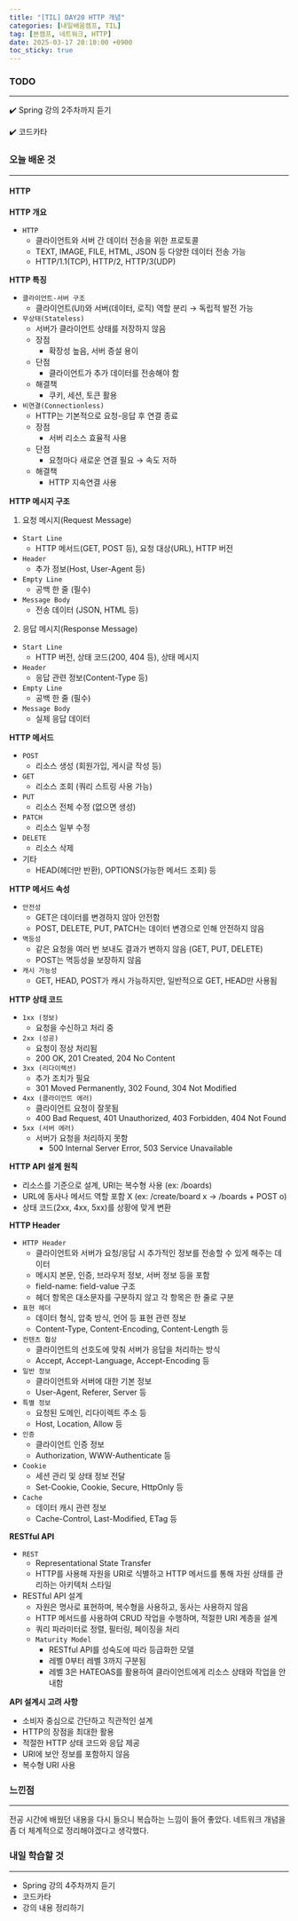 ```yaml
---
title: "[TIL] DAY20 HTTP 개념"
categories: [내일배움캠프, TIL]
tag: [본캠프, 네트워크, HTTP]
date: 2025-03-17 20:10:00 +0900
toc_sticky: true
---
```

### TODO
***
✔️ Spring 강의 2주차까지 듣기

✔️ 코드카타

### 오늘 배운 것
***
#### HTTP
**HTTP 개요**
- `HTTP`
  - 클라이언트와 서버 간 데이터 전송을 위한 프로토콜
  - TEXT, IMAGE, FILE, HTML, JSON 등 다양한 데이터 전송 가능
  - HTTP/1.1(TCP), HTTP/2, HTTP/3(UDP)

**HTTP 특징**
- `클라이언트-서버 구조`
  - 클라이언트(UI)와 서버(데이터, 로직) 역할 분리 → 독립적 발전 가능
- `무상태(Stateless)`
  - 서버가 클라이언트 상태를 저장하지 않음
  - 장점
    - 확장성 높음, 서버 증설 용이
  - 단점
    - 클라이언트가 추가 데이터를 전송해야 함
  - 해결책
    - 쿠키, 세션, 토큰 활용
- `비연결(Connectionless)`
  - HTTP는 기본적으로 요청-응답 후 연결 종료
  - 장점
    - 서버 리소스 효율적 사용
  - 단점
    - 요청마다 새로운 연결 필요 → 속도 저하
  - 해결책
    - HTTP 지속연결 사용

**HTTP 메시지 구조**
1. 요청 메시지(Request Message)
  - `Start Line`
    - HTTP 메서드(GET, POST 등), 요청 대상(URL), HTTP 버전
  - `Header`
    - 추가 정보(Host, User-Agent 등)
  - `Empty Line`
    - 공백 한 줄 (필수)
  - `Message Body`
    - 전송 데이터 (JSON, HTML 등)
2. 응답 메시지(Response Message)
  - `Start Line`
    - HTTP 버전, 상태 코드(200, 404 등), 상태 메시지
  - `Header`
    - 응답 관련 정보(Content-Type 등)
  - `Empty Line`
    - 공백 한 줄 (필수)
  - `Message Body`
    - 실제 응답 데이터

**HTTP 메서드**
- `POST`
  - 리소스 생성 (회원가입, 게시글 작성 등)
- `GET`
  - 리소스 조회 (쿼리 스트링 사용 가능)
- `PUT`
  - 리소스 전체 수정 (없으면 생성)
- `PATCH`
  - 리소스 일부 수정
- `DELETE`
  - 리소스 삭제
- 기타
  - HEAD(헤더만 반환), OPTIONS(가능한 메서드 조회) 등

**HTTP 메서드 속성**
- `안전성`
  - GET은 데이터를 변경하지 않아 안전함
  - POST, DELETE, PUT, PATCH는 데이터 변경으로 인해 안전하지 않음
- `멱등성`
  - 같은 요청을 여러 번 보내도 결과가 변하지 않음 (GET, PUT, DELETE)
  - POST는 멱등성을 보장하지 않음
- `캐시 가능성`
  - GET, HEAD, POST가 캐시 가능하지만, 일반적으로 GET, HEAD만 사용됨

**HTTP 상태 코드**
- `1xx (정보)`
  - 요청을 수신하고 처리 중
- `2xx (성공)`
  - 요청이 정상 처리됨
  - 200 OK, 201 Created, 204 No Content
- `3xx (리다이렉션)`
  - 추가 조치가 필요
  - 301 Moved Permanently, 302 Found, 304 Not Modified
- `4xx (클라이언트 에러)`
  - 클라이언트 요청이 잘못됨
  - 400 Bad Request, 401 Unauthorized, 403 Forbidden, 404 Not Found
- `5xx (서버 에러)`
  - 서버가 요청을 처리하지 못함
    - 500 Internal Server Error, 503 Service Unavailable

**HTTP API 설계 원칙**
- 리소스를 기준으로 설계, URI는 복수형 사용 (ex: /boards)
- URL에 동사나 메서드 역할 포함 X (ex: /create/board x → /boards + POST o)
- 상태 코드(2xx, 4xx, 5xx)를 상황에 맞게 변환

**HTTP Header**
- `HTTP Header`
  - 클라이언트와 서버가 요청/응답 시 추가적인 정보를 전송할 수 있게 해주는 데이터
  - 메시지 본문, 인증, 브라우저 정보, 서버 정보 등을 포함
  - field-name: field-value 구조
  - 헤더 항목은 대소문자를 구분하지 않고 각 항목은 한 줄로 구분
- `표현 헤더`
  - 데이터 형식, 압축 방식, 언어 등 표현 관련 정보
  - Content-Type, Content-Encoding, Content-Length 등
- `컨텐츠 협상`
  - 클라이언트의 선호도에 맞춰 서버가 응답을 처리하는 방식
  - Accept, Accept-Language, Accept-Encoding 등
- `일반 정보`
  - 클라이언트와 서버에 대한 기본 정보
  - User-Agent, Referer, Server 등
- `특별 정보`
  - 요청된 도메인, 리다이렉트 주소 등
  - Host, Location, Allow 등
- `인증`
  - 클라이언트 인증 정보
  - Authorization, WWW-Authenticate 등
- `Cookie`
  - 세션 관리 및 상태 정보 전달
  - Set-Cookie, Cookie, Secure, HttpOnly 등
- `Cache`
  - 데이터 캐시 관련 정보
  - Cache-Control, Last-Modified, ETag 등

**RESTful API**
- `REST`
  - Representational State Transfer
  - HTTP를 사용해 자원을 URI로 식별하고 HTTP 메서드를 통해 자원 상태를 관리하는 아키텍처 스타일
- RESTful API 설계
  - 자원은 명사로 표현하며, 복수형을 사용하고, 동사는 사용하지 않음
  - HTTP 메서드를 사용하여 CRUD 작업을 수행하며, 적절한 URI 계층을 설계
  - 쿼리 파라미터로 정렬, 필터링, 페이징을 처리
  - `Maturity Model`
    - RESTful API를 성숙도에 따라 등급화한 모델
    - 레벨 0부터 레벨 3까지 구분됨
    - 레벨 3은 HATEOAS를 활용하여 클라이언트에게 리소스 상태와 작업을 안내함

**API 설계시 고려 사항**
- 소비자 중심으로 간단하고 직관적인 설계
- HTTP의 장점을 최대한 활용
- 적절한 HTTP 상태 코드와 응답 제공
- URI에 보안 정보를 포함하지 않음
- 복수형 URI 사용

### 느낀점
***
전공 시간에 배웠던 내용을 다시 들으니 복습하는 느낌이 들어 좋았다. 네트워크 개념을 좀 더 체계적으로 정리해야겠다고 생각했다.

### 내일 학습할 것
***
- Spring 강의 4주차까지 듣기
- 코드카타
- 강의 내용 정리하기
